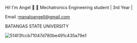  Hi! I'm Angel 👋
🔭 Mechatronics Engineering student | 3rd Year |

Email :manaloangell@gmail.com

BATANGAS STATE UNIVERSITY

![514f3fccb71047d780be491c435a79e1](https://github.com/manaloanghell/manaloanghell/assets/157549014/e2ab85a8-7374-4997-b139-e97fba086db3)


